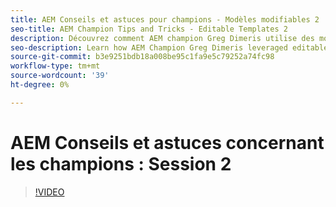 ```yaml
---
title: AEM Conseils et astuces pour champions - Modèles modifiables 2
seo-title: AEM Champion Tips and Tricks - Editable Templates 2
description: Découvrez comment AEM champion Greg Dimeris utilise des modèles modifiables dans AEM Sites. Consultez ces conseils rapides, puis essayez-les dans votre instance dès aujourd’hui.
seo-description: Learn how AEM Champion Greg Dimeris leveraged editable templates in AEM Sites. Review these quick tips and then give them a try in your instance today.
source-git-commit: b3e9251bdb18a008be95c1fa9e5c79252a74fc98
workflow-type: tm+mt
source-wordcount: '39'
ht-degree: 0%

---
```



# AEM Conseils et astuces concernant les champions : Session 2

>[!VIDEO](https://video.tv.adobe.com/v/3409427?quality=12&learn=on)
